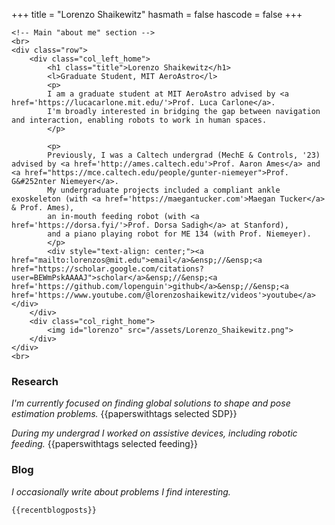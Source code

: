 +++
title = "Lorenzo Shaikewitz"
hasmath = false
hascode = false
+++

~~~
<!-- Main "about me" section -->
<br>
<div class="row">
    <div class="col_left_home">
        <h1 class="title">Lorenzo Shaikewitz</h1>
        <l>Graduate Student, MIT AeroAstro</l>
        <p>
        I am a graduate student at MIT AeroAstro advised by <a href='https://lucacarlone.mit.edu/'>Prof. Luca Carlone</a>.
        I'm broadly interested in bridging the gap between navigation and interaction, enabling robots to work in human spaces.
        </p>

        <p>
        Previously, I was a Caltech undergrad (MechE & Controls, '23) advised by <a href='http://ames.caltech.edu'>Prof. Aaron Ames</a> and <a href="https://mce.caltech.edu/people/gunter-niemeyer">Prof. G&#252nter Niemeyer</a>.
        My undergraduate projects included a compliant ankle exoskeleton (with <a href='https://maegantucker.com'>Maegan Tucker</a> & Prof. Ames), 
        an in-mouth feeding robot (with <a href='https://dorsa.fyi/'>Prof. Dorsa Sadigh</a> at Stanford), 
        and a piano playing robot for ME 134 (with Prof. Niemeyer).
        </p>
        <div style="text-align: center;"><a href="mailto:lorenzos@mit.edu">email</a>&ensp;//&ensp;<a href="https://scholar.google.com/citations?user=BEWmPskAAAAJ">scholar</a>&ensp;//&ensp;<a href='https://github.com/lopenguin'>github</a>&ensp;//&ensp;<a href='https://www.youtube.com/@lorenzoshaikewitz/videos'>youtube</a></div>
    </div>
    <div class="col_right_home">
        <img id="lorenzo" src="/assets/Lorenzo_Shaikewitz.png">
    </div>
</div>
<br>
~~~

<!-- Research Section -->
### Research
*I'm currently focused on finding global solutions to shape and pose estimation problems.*
{{paperswithtags selected SDP}}

*During my undergrad I worked on assistive devices, including robotic feeding.*
{{paperswithtags selected feeding}}


<!-- Blog Section -->
### Blog
*I occasionally write about problems I find interesting.*
~~~<br>~~~
{{recentblogposts}}
